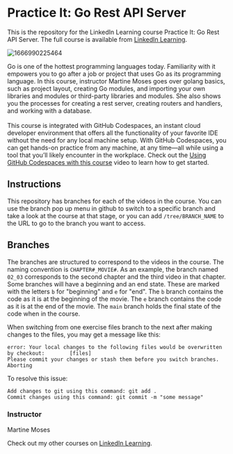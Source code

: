 # Practice It: Go Rest API Server 
This is the repository for the LinkedIn Learning course Practice It: Go Rest API Server. The full course is available from [LinkedIn Learning][lil-course-url].

![1666990225464](https://user-images.githubusercontent.com/28540243/200746437-b6b51725-fa2d-4f87-bb14-7342c04fa810.jpeg)

Go is one of the hottest programming languages today. Familiarity with it empowers you to go after a job or project that uses Go as its programming language. In this course, instructor Martine Moses goes over golang basics, such as project layout, creating Go modules, and importing your own libraries and modules or third-party libraries and modules. She also shows you the processes for creating a rest server, creating routers and handlers, and working with a database.<br><br>This course is integrated with GitHub Codespaces, an instant cloud developer environment that offers all the functionality of your favorite IDE without the need for any local machine setup. With GitHub Codespaces, you can get hands-on practice from any machine, at any time—all while using a tool that you’ll likely encounter in the workplace. Check out the [Using GitHub Codespaces with this course][gcs-video-url] video to learn how to get started.

## Instructions
This repository has branches for each of the videos in the course. You can use the branch pop up menu in github to switch to a specific branch and take a look at the course at that stage, or you can add `/tree/BRANCH_NAME` to the URL to go to the branch you want to access.

## Branches
The branches are structured to correspond to the videos in the course. The naming convention is `CHAPTER#_MOVIE#`. As an example, the branch named `02_03` corresponds to the second chapter and the third video in that chapter. 
Some branches will have a beginning and an end state. These are marked with the letters `b` for "beginning" and `e` for "end". The `b` branch contains the code as it is at the beginning of the movie. The `e` branch contains the code as it is at the end of the movie. The `main` branch holds the final state of the code when in the course.

When switching from one exercise files branch to the next after making changes to the files, you may get a message like this:

    error: Your local changes to the following files would be overwritten by checkout:        [files]
    Please commit your changes or stash them before you switch branches.
    Aborting

To resolve this issue:
	
    Add changes to git using this command: git add .
	Commit changes using this command: git commit -m "some message"

### Instructor

Martine Moses

Check out my other courses on [LinkedIn Learning](https://www.linkedin.com/learning/instructors/martine-moses?u=104).

[lil-course-url]: https://www.linkedin.com/learning/practice-it-go-rest-api-server
[lil-thumbnail-url]: https://media.licdn.com/dms/image/D560DAQFftIF8plC-fw/learning-public-crop_675_1200/0/1666990225464?e=1667952000&v=beta&t=2aHlb2hbcoPPM5QUU6UXTzyt9D9rs-t6I9qq62HlmXw
[gcs-video-url]: https://www.linkedin.com/learning/practice-it-go-rest-api-server/using-github-codespaces-with-this-course

